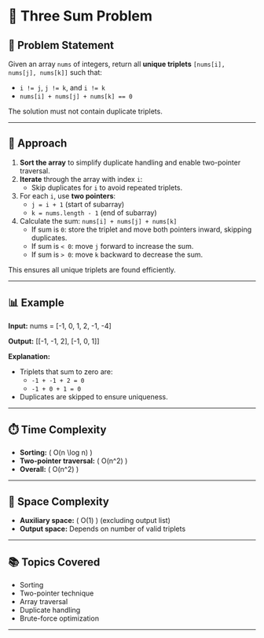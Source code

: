 # 🧩 Three Sum Problem

## 📘 Problem Statement

Given an array `nums` of integers, return all **unique triplets** `[nums[i], nums[j], nums[k]]` such that:

- `i != j`, `j != k`, and `i != k`
- `nums[i] + nums[j] + nums[k] == 0`

The solution must not contain duplicate triplets.

---

## 🧠 Approach

1. **Sort the array** to simplify duplicate handling and enable two-pointer traversal.
2. **Iterate** through the array with index `i`:
   - Skip duplicates for `i` to avoid repeated triplets.
3. For each `i`, use **two pointers**:
   - `j = i + 1` (start of subarray)
   - `k = nums.length - 1` (end of subarray)
4. Calculate the sum: `nums[i] + nums[j] + nums[k]`
   - If sum is `0`: store the triplet and move both pointers inward, skipping duplicates.
   - If sum is `< 0`: move `j` forward to increase the sum.
   - If sum is `> 0`: move `k` backward to decrease the sum.

This ensures all unique triplets are found efficiently.

---

## 📊 Example

**Input:**
nums = [-1, 0, 1, 2, -1, -4]

**Output:**
[[-1, -1, 2], [-1, 0, 1]]

**Explanation:**
- Triplets that sum to zero are:
  - `-1 + -1 + 2 = 0`
  - `-1 + 0 + 1 = 0`
- Duplicates are skipped to ensure uniqueness.

---

## ⏱️ Time Complexity

- **Sorting:** \( O(n \log n) \)
- **Two-pointer traversal:** \( O(n^2) \)
- **Overall:** \( O(n^2) \)

---

## 🧮 Space Complexity

- **Auxiliary space:** \( O(1) \) (excluding output list)
- **Output space:** Depends on number of valid triplets

---

## 📚 Topics Covered

- Sorting
- Two-pointer technique
- Array traversal
- Duplicate handling
- Brute-force optimization

---